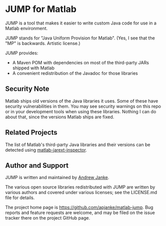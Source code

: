 # JUMP for Matlab

JUMP is a tool that makes it easier to write custom Java code for use in a Matlab environment.

JUMP stands for "Java Uniform Provision for Matlab". (Yes, I see that the "MP" is backwards. Artistic license.)

JUMP provides:

* A Maven POM with dependencies on most of the third-party JARs shipped with Matlab
* A convenient redistribution of the Javadoc for those libraries

## Security Note

Matlab ships old versions of the Java libraries it uses. Some of these have security vulnerabilities in them. You may see security warnings on this repo or in your development tools when using these libraries. Nothing I can do about that, since the versions Matlab ships are fixed.

## Related Projects

The list of Matlab's third-party Java libraries and their versions can be detected using [matlab-jarext-inspector](https://github.com/apjanke/matlab-jarext-inspector).

## Author and Support

JUMP is written and maintained by [Andrew Janke](https://apjanke.net).

The various open source libraries redistributed with JUMP are written by various authors and covered under various licenses; see the LICENSE.md file for details.

The project home page is <https://github.com/apjanke/matlab-jump>. Bug reports and feature requests are welcome, and may be filed on the issue tracker there on the project GitHub page.

